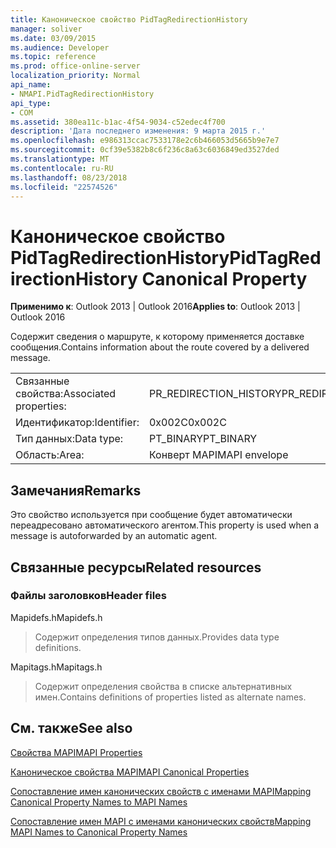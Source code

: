 ```yaml
---
title: Каноническое свойство PidTagRedirectionHistory
manager: soliver
ms.date: 03/09/2015
ms.audience: Developer
ms.topic: reference
ms.prod: office-online-server
localization_priority: Normal
api_name:
- NMAPI.PidTagRedirectionHistory
api_type:
- COM
ms.assetid: 380ea11c-b1ac-4f54-9034-c52edec4f700
description: 'Дата последнего изменения: 9 марта 2015 г.'
ms.openlocfilehash: e986313ccac7533178e2c6b466053d5665b9e7e7
ms.sourcegitcommit: 0cf39e5382b8c6f236c8a63c6036849ed3527ded
ms.translationtype: MT
ms.contentlocale: ru-RU
ms.lasthandoff: 08/23/2018
ms.locfileid: "22574526"
---
```

# <a name="pidtagredirectionhistory-canonical-property"></a><span data-ttu-id="4a288-103">Каноническое свойство PidTagRedirectionHistory</span><span class="sxs-lookup"><span data-stu-id="4a288-103">PidTagRedirectionHistory Canonical Property</span></span>

  
  
<span data-ttu-id="4a288-104">**Применимо к**: Outlook 2013 | Outlook 2016</span><span class="sxs-lookup"><span data-stu-id="4a288-104">**Applies to**: Outlook 2013 | Outlook 2016</span></span> 
  
<span data-ttu-id="4a288-105">Содержит сведения о маршруте, к которому применяется доставке сообщения.</span><span class="sxs-lookup"><span data-stu-id="4a288-105">Contains information about the route covered by a delivered message.</span></span>
  
|||
|:-----|:-----|
|<span data-ttu-id="4a288-106">Связанные свойства:</span><span class="sxs-lookup"><span data-stu-id="4a288-106">Associated properties:</span></span>  <br/> |<span data-ttu-id="4a288-107">PR_REDIRECTION_HISTORY</span><span class="sxs-lookup"><span data-stu-id="4a288-107">PR_REDIRECTION_HISTORY</span></span>  <br/> |
|<span data-ttu-id="4a288-108">Идентификатор:</span><span class="sxs-lookup"><span data-stu-id="4a288-108">Identifier:</span></span>  <br/> |<span data-ttu-id="4a288-109">0x002C</span><span class="sxs-lookup"><span data-stu-id="4a288-109">0x002C</span></span>  <br/> |
|<span data-ttu-id="4a288-110">Тип данных:</span><span class="sxs-lookup"><span data-stu-id="4a288-110">Data type:</span></span>  <br/> |<span data-ttu-id="4a288-111">PT_BINARY</span><span class="sxs-lookup"><span data-stu-id="4a288-111">PT_BINARY</span></span>  <br/> |
|<span data-ttu-id="4a288-112">Область:</span><span class="sxs-lookup"><span data-stu-id="4a288-112">Area:</span></span>  <br/> |<span data-ttu-id="4a288-113">Конверт MAPI</span><span class="sxs-lookup"><span data-stu-id="4a288-113">MAPI envelope</span></span>  <br/> |
   
## <a name="remarks"></a><span data-ttu-id="4a288-114">Замечания</span><span class="sxs-lookup"><span data-stu-id="4a288-114">Remarks</span></span>

<span data-ttu-id="4a288-115">Это свойство используется при сообщение будет автоматически переадресовано автоматического агентом.</span><span class="sxs-lookup"><span data-stu-id="4a288-115">This property is used when a message is autoforwarded by an automatic agent.</span></span>
  
## <a name="related-resources"></a><span data-ttu-id="4a288-116">Связанные ресурсы</span><span class="sxs-lookup"><span data-stu-id="4a288-116">Related resources</span></span>

### <a name="header-files"></a><span data-ttu-id="4a288-117">Файлы заголовков</span><span class="sxs-lookup"><span data-stu-id="4a288-117">Header files</span></span>

<span data-ttu-id="4a288-118">Mapidefs.h</span><span class="sxs-lookup"><span data-stu-id="4a288-118">Mapidefs.h</span></span>
  
> <span data-ttu-id="4a288-119">Содержит определения типов данных.</span><span class="sxs-lookup"><span data-stu-id="4a288-119">Provides data type definitions.</span></span>
    
<span data-ttu-id="4a288-120">Mapitags.h</span><span class="sxs-lookup"><span data-stu-id="4a288-120">Mapitags.h</span></span>
  
> <span data-ttu-id="4a288-121">Содержит определения свойства в списке альтернативных имен.</span><span class="sxs-lookup"><span data-stu-id="4a288-121">Contains definitions of properties listed as alternate names.</span></span>
    
## <a name="see-also"></a><span data-ttu-id="4a288-122">См. также</span><span class="sxs-lookup"><span data-stu-id="4a288-122">See also</span></span>



[<span data-ttu-id="4a288-123">Свойства MAPI</span><span class="sxs-lookup"><span data-stu-id="4a288-123">MAPI Properties</span></span>](mapi-properties.md)
  
[<span data-ttu-id="4a288-124">Каноническое свойства MAPI</span><span class="sxs-lookup"><span data-stu-id="4a288-124">MAPI Canonical Properties</span></span>](mapi-canonical-properties.md)
  
[<span data-ttu-id="4a288-125">Сопоставление имен канонических свойств с именами MAPI</span><span class="sxs-lookup"><span data-stu-id="4a288-125">Mapping Canonical Property Names to MAPI Names</span></span>](mapping-canonical-property-names-to-mapi-names.md)
  
[<span data-ttu-id="4a288-126">Сопоставление имен MAPI с именами канонических свойств</span><span class="sxs-lookup"><span data-stu-id="4a288-126">Mapping MAPI Names to Canonical Property Names</span></span>](mapping-mapi-names-to-canonical-property-names.md)

